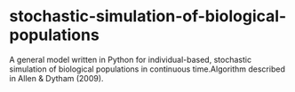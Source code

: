 # stochastic-simulation-of-biological-populations
A general model written in Python for individual-based, stochastic simulation of biological populations in continuous time.Algorithm described in Allen &amp; Dytham (2009).
